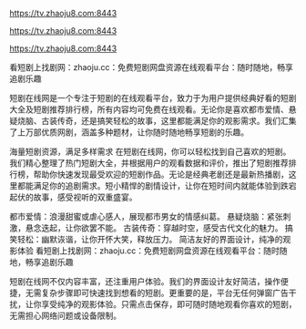 <https://tv.zhaoju8.com:8443>

<https://tv.zhaoju8.com:8443>

<https://tv.zhaoju8.com:8443>


看短剧上找剧网：zhaoju.cc：免费短剧网盘资源在线观看平台：随时随地，畅享追剧乐趣

短剧在线网是一个专注于短剧的在线观看平台，致力于为用户提供经典好看的短剧大全及短剧推荐排行榜，所有内容均可免费在线观看。无论你是喜欢都市爱情、悬疑烧脑、古装传奇，还是搞笑轻松的故事，这里都能满足你的观影需求。我们汇集了上万部优质网剧，涵盖多种题材，让你随时随地畅享短剧的乐趣。

海量短剧资源，满足多样需求
在短剧在线网，你可以轻松找到自己喜欢的短剧。我们精心整理了热门短剧大全，并根据用户的观看数据和评价，推出了短剧推荐排行榜，帮助你快速发现最受欢迎的短剧作品。无论是经典老剧还是最新热播剧，这里都能满足你的追剧需求。短小精悍的剧情设计，让你在短时间内就能体验到跌宕起伏的故事，感受视听的双重盛宴。

都市爱情：浪漫甜蜜或虐心感人，展现都市男女的情感纠葛。
悬疑烧脑：紧张刺激，悬念迭起，让你欲罢不能。
古装传奇：穿越时空，感受古代文化的魅力。
搞笑轻松：幽默诙谐，让你开怀大笑，释放压力。
简洁友好的界面设计，纯净的观影体验
看短剧上找剧网：zhaoju.cc：免费短剧网盘资源在线观看平台：随时随地，畅享追剧乐趣

短剧在线网不仅内容丰富，还注重用户体验。我们的界面设计友好简洁，操作便捷，无需复杂步骤即可快速找到想看的短剧。更重要的是，平台无任何弹窗广告干扰，让你享受纯净的观影体验。只需点击保存，即可随时随地观看你喜欢的短剧，无需担心网络问题或设备限制。
